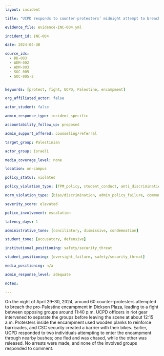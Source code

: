 ```yaml
---
layout: incident

title: "UCPD responds to counter-protesters’ midnight attempt to breach encampment"

evidence_file: evidence-INC-004.yml

incident_id: INC-004

date: 2024-04-30

source_ids:
  - DB-003
  - ADM-002
  - ADM-003
  - SOC-005
  - SOC-005-2


keywords: [protest, fight, UCPD, Palestine, encampment] 

org_affiliated_actor: false 

actor_student: false

admin_response_type: incident_specific

accountability_follow_up: proposed

admin_support_offered: counseling/referral

target_group: Palestinian

actor_group: Israeli

media_coverage_level: none

location: on-campus

policy_status: violated

policy_violation_type: [TPM_policy, student_conduct, anti_discrimination (?), non-affiliate]

norm_violation_type: [bias/discrimination, admin_policy_failure, community_harm, individual_harm]

severity_score: elevated

police_involvement: escalation

latency_days: 1

administrative_tone: [conciliatory, dismissive, condemnation]

student_tone: [accusatory, defensive]

institutional_positioning: safety/security_threat

student_positioning: [oversight_failure, safety/security_threat]

media_positioning: n/a

admin_response_level: adequate

notes: 

---
```


On the night of April 29–30, 2024, around 60 counter-protesters attempted to breach the pro-Palestine encampment in Dickson Plaza, leading to a fight between opposing groups around 11:40 p.m. UCPD officers in riot gear intervened to separate the groups before leaving the scene at about 12:15 a.m. Protesters inside the encampment used wooden planks to reinforce barricades, and CSC security created a barrier with their bikes. Earlier, UCPD responded to two individuals attempting to enter the encampment through nearby bushes; one fled and was chased, while the other was released. No arrests were made, and none of the involved groups responded to comment.

